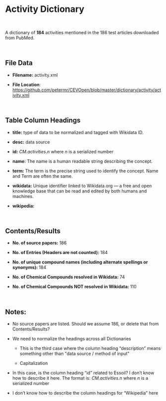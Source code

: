 **Activity​​ Dictionary**
=======================

 

A dictionary of **184** activities mentioned in the 186 test articles downloaded
from PubMed.

 

File Data
---------

-   **Filename:** activity.xml

-   **File Location**:
    <https://github.com/petermr/CEVOpen/blob/master/dictionary/activity/activity.xml>

 

Table Column Headings
---------------------

-   **title:** type of data to be normalized and tagged with Wikidata ID.

-   **desc:** data source

-   **id:** *CM.activities.n* where *n* is a serialized number

-   **name:** The name is a human readable string describing the concept.

-   **term:** The term is the precise string used to identify the concept. Name
    and Term are often the same.

-   **wikidata:** Unique identifier linked to Wikidata.org — a free and open
    knowledge base that can be read and edited by both humans and machines.

-   **wikipedia:**

 

Contents/Results
----------------

-   **No. of source papers:** 186

-   **No. of Entries (Headers are not counted):** 184

-   **No. of unique compound names (including alternate spellings or
    synonyms):** 184

-   **No. of Chemical Compounds resolved in Wikidata:** 74

-   **No. of Chemical Compounds NOT resolved in Wikidata:** 110

 

Notes:
------

-   No source papers are listed. Should we assume 186, or delete that from
    Contents/Results?

-   We need to normalize the headings across all Dictionaries

    -   This is the third case where the column heading “description” means
        something other than "data source / method of input"

    -   Capitalization

-   In this case, is the column heading “id” related to Essoil? I don’t know how
    to describe it here. The format is: *CM.activities.n* where *n* is a
    serialized number

-   I don’t know how to describe the column headings for “Wikipedia” here

